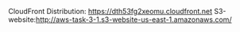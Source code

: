 CloudFront Distribution: https://dth53fg2xeomu.cloudfront.net
S3-website:http://aws-task-3-1.s3-website-us-east-1.amazonaws.com/

